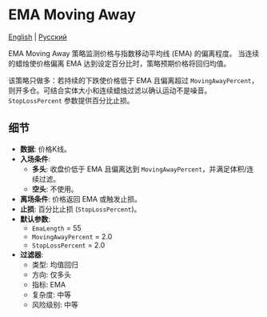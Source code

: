 # EMA Moving Away
[English](README.md) | [Русский](README_ru.md)

EMA Moving Away 策略监测价格与指数移动平均线 (EMA) 的偏离程度。
当连续的蜡烛使价格偏离 EMA 达到设定百分比时，策略预期价格将回归均值。

该策略只做多：若持续的下跌使价格低于 EMA 且偏离超过 `MovingAwayPercent`，
则开多仓。可结合实体大小和连续蜡烛过滤以确认运动不是噪音。
`StopLossPercent` 参数提供百分比止损。

## 细节
- **数据**: 价格K线。
- **入场条件**:
  - **多头**: 收盘价低于 EMA 且偏离达到 `MovingAwayPercent`，并满足体积/连续过滤。
  - **空头**: 不使用。
- **离场条件**: 价格返回 EMA 或触发止损。
- **止损**: 百分比止损 (`StopLossPercent`)。
- **默认参数**:
  - `EmaLength` = 55
  - `MovingAwayPercent` = 2.0
  - `StopLossPercent` = 2.0
- **过滤器**:
  - 类型: 均值回归
  - 方向: 仅多头
  - 指标: EMA
  - 复杂度: 中等
  - 风险级别: 中等
